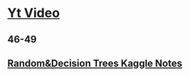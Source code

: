 # [Yt Video](https://www.youtube.com/watch?v=_L39rN6gz7Y&list=PLblh5JKOoLUICTaGLRoHQDuF_7q2GfuJF&index=46)
## 46-49

## [Random&Decision Trees Kaggle Notes](https://www.kaggle.com/code/faressayah/decision-trees-random-forest-for-beginners)
